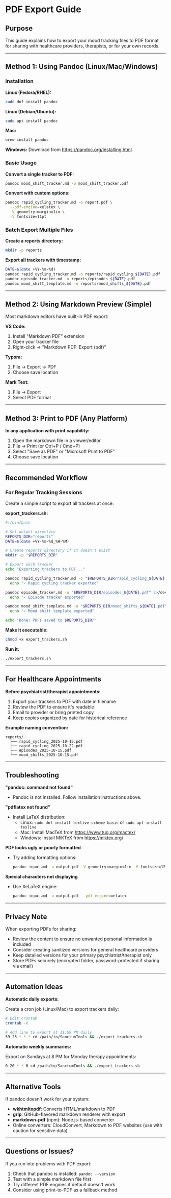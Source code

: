 # PDF Export Guide

## Purpose
This guide explains how to export your mood tracking files to PDF format for sharing with healthcare providers, therapists, or for your own records.

---

## Method 1: Using Pandoc (Linux/Mac/Windows)

### Installation

**Linux (Fedora/RHEL):**
```bash
sudo dnf install pandoc
```

**Linux (Debian/Ubuntu):**
```bash
sudo apt install pandoc
```

**Mac:**
```bash
brew install pandoc
```

**Windows:**
Download from https://pandoc.org/installing.html

### Basic Usage

**Convert a single tracker to PDF:**
```bash
pandoc mood_shift_tracker.md -o mood_shift_tracker.pdf
```

**Convert with custom options:**
```bash
pandoc rapid_cycling_tracker.md -o report.pdf \
  --pdf-engine=xelatex \
  -V geometry:margin=1in \
  -V fontsize=11pt
```

### Batch Export Multiple Files

**Create a reports directory:**
```bash
mkdir -p reports
```

**Export all trackers with timestamp:**
```bash
DATE=$(date +%Y-%m-%d)
pandoc rapid_cycling_tracker.md -o reports/rapid_cycling_${DATE}.pdf
pandoc episode_tracker.md -o reports/episodes_${DATE}.pdf
pandoc mood_shift_template.md -o reports/mood_shifts_${DATE}.pdf
```

---

## Method 2: Using Markdown Preview (Simple)

Most markdown editors have built-in PDF export:

**VS Code:**
1. Install "Markdown PDF" extension
2. Open your tracker file
3. Right-click → "Markdown PDF: Export (pdf)"

**Typora:**
1. File → Export → PDF
2. Choose save location

**Mark Text:**
1. File → Export
2. Select PDF format

---

## Method 3: Print to PDF (Any Platform)

**In any application with print capability:**
1. Open the markdown file in a viewer/editor
2. File → Print (or Ctrl+P / Cmd+P)
3. Select "Save as PDF" or "Microsoft Print to PDF"
4. Choose save location

---

## Recommended Workflow

### For Regular Tracking Sessions

Create a simple script to export all trackers at once:

**export_trackers.sh:**
```bash
#!/bin/bash

# Set output directory
REPORTS_DIR="reports"
DATE=$(date +%Y-%m-%d_%H-%M)

# Create reports directory if it doesn't exist
mkdir -p "$REPORTS_DIR"

# Export each tracker
echo "Exporting trackers to PDF..."

pandoc rapid_cycling_tracker.md -o "$REPORTS_DIR/rapid_cycling_${DATE}.pdf" 2>/dev/null && \
  echo "✓ Rapid cycling tracker exported"

pandoc episode_tracker.md -o "$REPORTS_DIR/episodes_${DATE}.pdf" 2>/dev/null && \
  echo "✓ Episode tracker exported"

pandoc mood_shift_template.md -o "$REPORTS_DIR/mood_shifts_${DATE}.pdf" 2>/dev/null && \
  echo "✓ Mood shift template exported"

echo "Done! PDFs saved to $REPORTS_DIR/"
```

**Make it executable:**
```bash
chmod +x export_trackers.sh
```

**Run it:**
```bash
./export_trackers.sh
```

---

## For Healthcare Appointments

**Before psychiatrist/therapist appointments:**

1. Export your trackers to PDF with date in filename
2. Review the PDF to ensure it's readable
3. Email to provider or bring printed copy
4. Keep copies organized by date for historical reference

**Example naming convention:**
```
reports/
  ├── rapid_cycling_2025-10-15.pdf
  ├── rapid_cycling_2025-10-22.pdf
  ├── episodes_2025-10-15.pdf
  └── mood_shifts_2025-10-15.pdf
```

---

## Troubleshooting

**"pandoc: command not found"**
- Pandoc is not installed. Follow installation instructions above.

**"pdflatex not found"**
- Install LaTeX distribution:
  - Linux: `sudo dnf install texlive-scheme-basic` or `sudo apt install texlive`
  - Mac: Install MacTeX from https://www.tug.org/mactex/
  - Windows: Install MiKTeX from https://miktex.org/

**PDF looks ugly or poorly formatted**
- Try adding formatting options:
  ```bash
  pandoc input.md -o output.pdf -V geometry:margin=1in -V fontsize=12pt
  ```

**Special characters not displaying**
- Use XeLaTeX engine:
  ```bash
  pandoc input.md -o output.pdf --pdf-engine=xelatex
  ```

---

## Privacy Note

When exporting PDFs for sharing:
- Review the content to ensure no unwanted personal information is included
- Consider creating sanitized versions for general healthcare providers
- Keep detailed versions for your primary psychiatrist/therapist only
- Store PDFs securely (encrypted folder, password-protected if sharing via email)

---

## Automation Ideas

**Automatic daily exports:**

Create a cron job (Linux/Mac) to export trackers daily:

```bash
# Edit crontab
crontab -e

# Add line to export at 11:59 PM daily
59 23 * * * cd /path/to/SanctumTools && ./export_trackers.sh
```

**Automatic weekly summaries:**

Export on Sundays at 8 PM for Monday therapy appointments:

```bash
0 20 * * 0 cd /path/to/SanctumTools && ./export_trackers.sh
```

---

## Alternative Tools

If pandoc doesn't work for your system:

- **wkhtmltopdf**: Converts HTML/markdown to PDF
- **grip**: GitHub-flavored markdown renderer with export
- **markdown-pdf** (npm): Node.js-based converter
- Online converters: CloudConvert, Markdown to PDF websites (use with caution for sensitive data)

---

## Questions or Issues?

If you run into problems with PDF export:
1. Check that pandoc is installed: `pandoc --version`
2. Test with a simple markdown file first
3. Try different PDF engines if default doesn't work
4. Consider using print-to-PDF as a fallback method
